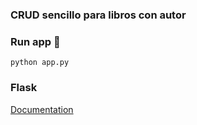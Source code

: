 ### CRUD sencillo para libros con autor


### Run app 🚀
```
python app.py
```


### Flask
<a href="https://flask.palletsprojects.com/en/2.0.x/">Documentation</a>
